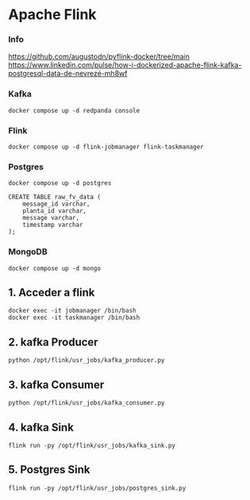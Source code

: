 # Apache Flink
### Info

https://github.com/augustodn/pyflink-docker/tree/main
https://www.linkedin.com/pulse/how-i-dockerized-apache-flink-kafka-postgresql-data-de-nevrezé-mh8wf

### Kafka

```
docker compose up -d redpanda console
```

### Flink

```
docker compose up -d flink-jobmanager flink-taskmanager
```

### Postgres

```
docker compose up -d postgres
```

```
CREATE TABLE raw_fv_data (
    message_id varchar,
    planta_id varchar,
    message varchar,
    timestamp varchar
);
```

### MongoDB

```
docker compose up -d mongo
```

## 1. Acceder a flink

```
docker exec -it jobmanager /bin/bash
docker exec -it taskmanager /bin/bash
```

## 2. kafka Producer

```
python /opt/flink/usr_jobs/kafka_producer.py
```

## 3. kafka Consumer

```
python /opt/flink/usr_jobs/kafka_consumer.py
```

## 4. kafka Sink

```
flink run -py /opt/flink/usr_jobs/kafka_sink.py
```

## 5. Postgres Sink

```
flink run -py /opt/flink/usr_jobs/postgres_sink.py
```




